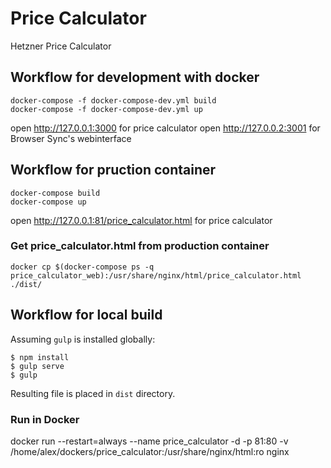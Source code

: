 # Price Calculator

Hetzner Price Calculator

## Workflow for development with docker

```
docker-compose -f docker-compose-dev.yml build
docker-compose -f docker-compose-dev.yml up
```

open http://127.0.0.1:3000 for price calculator
open http://127.0.0.2:3001 for Browser Sync's webinterface

## Workflow for pruction container

```
docker-compose build
docker-compose up
```

open http://127.0.0.1:81/price_calculator.html for price calculator

### Get price_calculator.html from production container

```
docker cp $(docker-compose ps -q price_calculator_web):/usr/share/nginx/html/price_calculator.html ./dist/
```

## Workflow for local build

Assuming `gulp` is installed globally:

    $ npm install
    $ gulp serve
    $ gulp

Resulting file is placed in `dist` directory.

### Run in Docker

docker run --restart=always --name price_calculator -d -p 81:80 -v /home/alex/dockers/price_calculator:/usr/share/nginx/html:ro nginx
